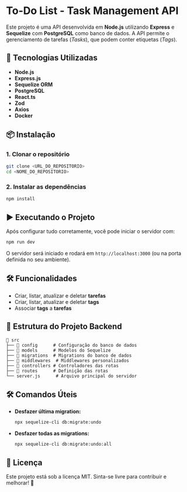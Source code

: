 # To-Do List - Task Management API

Este projeto é uma API desenvolvida em **Node.js** utilizando **Express** e **Sequelize** com **PostgreSQL** como banco de dados. A API permite o gerenciamento de tarefas (*Tasks*), que podem conter etiquetas (*Tags*).

## 🚀 Tecnologias Utilizadas

- **Node.js**
- **Express.js**
- **Sequelize ORM**
- **PostgreSQL**
- **React.ts**
- **Zod**
- **Axios**
- **Docker**

## 📦 Instalação

### 1. Clonar o repositório

```bash
git clone <URL_DO_REPOSITORIO>
cd <NOME_DO_REPOSITORIO>
```

### 2. Instalar as dependências

```bash
npm install
```

## ▶️ Executando o Projeto

Após configurar tudo corretamente, você pode iniciar o servidor com:

```bash
npm run dev
```

O servidor será iniciado e rodará em `http://localhost:3000` (ou na porta definida no seu ambiente).

## 🛠 Funcionalidades

- Criar, listar, atualizar e deletar **tarefas**
- Criar, listar, atualizar e deletar **tags**
- Associar **tags** a **tarefas**

## 📂 Estrutura do Projeto Backend

```
📁 src
├── 📁 config      # Configuração do banco de dados
├── 📁 models      # Modelos do Sequelize
├── 📁 migrations  # Migrations do banco de dados
├── 📁 middlewares  # Middlewares personalizados
├── 📁 controllers # Controladores das rotas
├── 📁 routes      # Definição das rotas
└── server.js      # Arquivo principal do servidor
```

## 🛠 Comandos Úteis

- **Desfazer última migration:**
  ```bash
  npx sequelize-cli db:migrate:undo
  ```
- **Desfazer todas as migrations:**
  ```bash
  npx sequelize-cli db:migrate:undo:all
  ```

## 📝 Licença

Este projeto está sob a licença MIT. Sinta-se livre para contribuir e melhorar! 🚀
